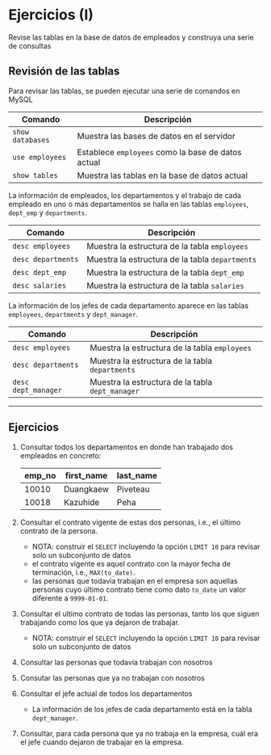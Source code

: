 # Ejercicios (I)

Revise las tablas en la base de datos de empleados y construya una serie de consultas

## Revisión de las tablas

Para revisar las tablas, se pueden ejecutar una serie de comandos en MySQL

| Comando               | Descripción                                     |
|-----------------------|-------------------------------------------------|
| `show databases`      | Muestra las bases de datos en el servidor       |
| `use employees`       | Establece `employees` como la base de datos actual |
| `show tables`         | Muestra las tablas en la base de datos actual   |

La información de empleados, los departamentos y el trabajo de cada empleado en uno o más departamentos se halla en las tablas `employees`, `dept_emp` y `departments`. 

| Comando               | Descripción                                     |
|-----------------------|-------------------------------------------------|
| `desc employees`      | Muestra la estructura de la tabla `employees`   |
| `desc departments`    | Muestra la estructura de la tabla `departments` |
| `desc dept_emp`       | Muestra la estructura de la tabla `dept_emp`    | 
| `desc salaries`       | Muestra la estructura de la tabla `salaries`    |

La información de los jefes de cada departamento aparece en las tablas `employees`, `departments` y `dept_manager`.

| Comando               | Descripción                                     |
|-----------------------|-------------------------------------------------|
| `desc employees`      | Muestra la estructura de la tabla `employees`   |
| `desc departments`    | Muestra la estructura de la tabla `departments` |
| `desc dept_manager`       | Muestra la estructura de la tabla `dept_manager`    |



---

## Ejercicios

1. Consultar todos los departamentos en donde han trabajado dos empleados en concreto:

    | emp_no | first_name | last_name |
    |--------|------------|-----------|
    | 10010  | Duangkaew  | Piveteau  |
    | 10018  | Kazuhide   | Peha      |

2. Consultar el contrato vigente de estas dos personas, i.e., el último contrato de la persona.
    - NOTA: construir el `SELECT` incluyendo la opción `LIMIT 10` para revisar solo un subconjunto de datos
    - el contrato vigente es aquel contrato con la mayor fecha de terminación, i.e., `MAX(to_date)`. 
    - las personas que todavía trabajan en el empresa son aquellas personas cuyo último contrato tiene como dato `to_date` un valor diferente a `9999-01-01`. 

3. Consultar el ultimo contrato de todas las personas, tanto los que siguen trabajando como los que ya dejaron de trabajar.
    - NOTA: construir el `SELECT` incluyendo la opción `LIMIT 10` para revisar solo un subconjunto de datos

4. Consultar las personas que todavía trabajan con nosotros

5. Consutar las personas que ya no trabajan con nosotros

6. Consultar el jefe actual de todos los departamentos
    - La información de los jefes de cada departamento está en la tabla `dept_manager`.

7. Consultar, para cada persona que ya no trabaja en la empresa, cuál era el jefe cuando dejaron de trabajar en la empresa.
